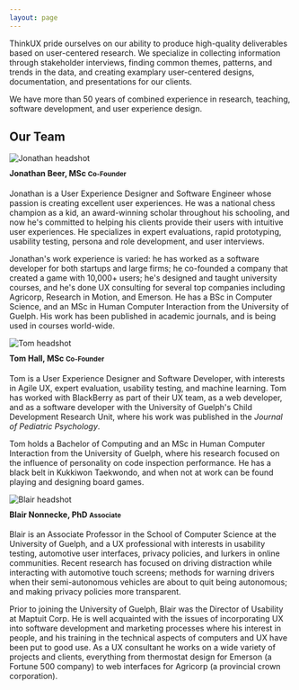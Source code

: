 ```yaml
---
layout: page
---
```

<div class="row">
  <div class="col-xs-12 col-md-9">
    <p>
      ThinkUX pride ourselves on our ability to produce high-quality deliverables based on user-centered research. We specialize in
      collecting information through stakeholder interviews, finding common themes, patterns, and trends in the data, and creating
      examplary user-centered designs, documentation, and presentations for our clients.
    </p>
    <p>
      We have more than 50 years of combined experience in research, teaching, software development, and user experience design.
    </p>
  </div>
</div>

<div class="row">
  <div class="col-xs-12 col-md-9 m-b-20">
    <h2 class="m-b-20">Our Team</h2>
  </div>
</div>

<div class="row">
  <div class="col-xs-12 col-sm-3">
    <img class="img-responsive" style="margin-bottom: 10px" src="jonathan_headshot_280.jpg" alt="Jonathan headshot">
  </div>
  <div class="col-xs-12 col-sm-9">
      <h4 style="margin-top: 0">
        <!-- http://stackoverflow.com/questions/18222409/specifying-a-preferred-line-break-point-in-html-text-in-a-responsive-design -->
        <span style="display:inline-block">Jonathan Beer, MSc</span>
        <span style="display:inline-block"><small>Co-Founder</small></span>
      </h4>
      <p>
        Jonathan is a User Experience Designer and Software Engineer whose passion is creating excellent user experiences.  He was a
        national chess champion as a kid, an award-winning scholar throughout his schooling, and now he's committed to helping his
        clients provide their users with intuitive user experiences.  He specializes in expert evaluations, rapid prototyping,
        usability testing, persona and role development, and user interviews.
      </p>
      <p>
        Jonathan's work experience is varied: he has worked as a software developer for both startups and large firms; he co-founded a
        company that created a game with 10,000+ users; he's designed and taught university courses, and he's done UX consulting for
        several top companies including Agricorp, Research in Motion, and Emerson. He has a BSc in Computer Science, and an MSc in
        Human Computer Interaction from the University of Guelph.  His work has been published in academic journals, and is being used
        in courses world-wide.
      </p>
  </div>
</div>

<div class="row">
  <div class="col-xs-12 col-sm-3">
    <img class="img-responsive" style="margin-bottom: 10px" src="jonathan_headshot_280.jpg" alt="Tom headshot">
  </div>
  <div class="col-xs-12 col-sm-9">
    <h4 style="margin-top: 0">
      <span style="display:inline-block">Tom Hall, MSc</span>
      <span style="display:inline-block"><small>Co-Founder</small></span>
    </h4>
    <p>
      Tom is a User Experience Designer and Software Developer, with interests in Agile UX, expert evaluation, usability testing,
      and machine learning. Tom has worked with BlackBerry as part of their UX team, as a web developer, and as a software developer
      with the University of Guelph's Child Development Research Unit, where his work was published in the <i>Journal of Pediatric
      Psychology</i>.
    </p>
    <p>
      Tom holds a Bachelor of Computing and an MSc in Human Computer Interaction from the University of Guelph, where his research
      focused on the influence of personality on code inspection performance. He has a black belt in Kukkiwon Taekwondo, and when
      not at work can be found playing and designing board games.
    </p>
  </div>
</div>
<div class="row">
  <div class="col-xs-12 col-sm-3">
    <img class="img-responsive" style="margin-bottom: 10px" src="jonathan_headshot_280.jpg" alt="Blair headshot">
  </div>
  <div class="col-xs-12 col-sm-9">
    <h4 style="margin-top: 0">
      <span style="display:inline-block">Blair Nonnecke, PhD</span>
      <span style="display:inline-block"><small>Associate</small></span>
    </h4>
    <p>
      Blair is an Associate Professor in the School of Computer Science at the University of Guelph, and a UX professional
      with interests in usability testing, automotive user interfaces, privacy policies, and lurkers in online communities. Recent
      research has focused on driving distraction while interacting with automotive touch screens; methods for warning drivers when
      their semi-autonomous vehicles are about to quit being autonomous; and making privacy policies more transparent.
    </p>
    <p>
      Prior to joining the University of Guelph, Blair was the Director of Usability at Maptuit Corp. He is well acquainted with the
      issues of incorporating UX into software development and marketing processes where his interest in people, and his training in
      the technical aspects of computers and UX have been put to good use. As a UX consultant he works on a wide variety of projects
      and clients, everything from thermostat design for Emerson (a Fortune 500 company) to web interfaces for Agricorp (a
      provincial crown corporation).
    </p>
  </div>
</div>

